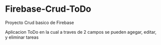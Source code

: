 # Firebase-Crud-ToDo

Proyecto Crud basico de Firebase

Aplicacion ToDo en la cual a traves de 2 campos se pueden agegar, editar, y eliminar tareas
